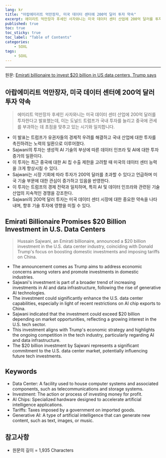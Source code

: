 ```yaml
---
lang: kr
title: "아랍에미리트 억만장자, 미국 데이터 센터에 200억 달러 투자 약속"
excerpt: 에미리트 억만장자 후세인 사자와니는 미국 데이터 센터 산업에 200억 달러를 투자한다고 발표했는데, 이는 도널드 트럼프가 국내 투자를 늘리고 중국에 관세를 부과하는 데 초점을 맞추고 있는 시기와 일치합니다.
published: true
toc: true
toc_sticky: true
toc_label: "Table of Contents"
categories:
    - SOXL
tags:
    - SOXL
---
```


---

  원문: [Emirati billionaire to invest $20 billion in US data centers, Trump says](https://www.investing.com/news/stock-market-news/trump-announces-20-billion-investment-in-us-data-centers-3800984)

## 아랍에미리트 억만장자, 미국 데이터 센터에 200억 달러 투자 약속

> 에미리트 억만장자 후세인 사자와니는 미국 데이터 센터 산업에 200억 달러를 투자한다고 발표했는데, 이는 도널드 트럼프가 국내 투자를 늘리고 중국에 관세를 부과하는 데 초점을 맞추고 있는 시기와 일치합니다.


- 이 발표는 트럼프가 유권자들의 경제적 우려를 해결하고 국내 산업에 대한 투자를 촉진하려는 노력의 일환으로 이루어졌다.
- Sajwani의 투자는 생성적 AI 기술의 부상에 따른 데이터 인프라 및 AI에 대한 투자 증가의 일환이다.
- 이 투자는 최근 중국에 대한 AI 칩 수출 제한을 고려할 때 미국의 데이터 센터 능력을 크게 향상시킬 수 있다.
- Sajwani는 시장 기회에 따라 투자가 200억 달러를 초과할 수 있다고 언급하며 미국 기술 부문에 대한 관심이 증가하고 있음을 반영한다.
- 이 투자는 트럼프의 경제 전략과 일치하며, 특히 AI 및 데이터 인프라와 관련된 기술 산업의 지속적인 경쟁을 강조한다.
- Sajwani의 200억 달러 투자는 미국 데이터 센터 시장에 대한 중요한 약속을 나타내며, 향후 기술 투자에 영향을 미칠 수 있다.

## Emirati Billionaire Promises $20 Billion Investment in U.S. Data Centers

> Hussain Sajwani, an Emirati billionaire, announced a $20 billion investment in the U.S. data center industry, coinciding with Donald Trump's focus on boosting domestic investments and imposing tariffs on China.


- The announcement comes as Trump aims to address economic concerns among voters and promote investments in domestic industries.
- Sajwani's investment is part of a broader trend of increasing investments in AI and data infrastructure, following the rise of generative AI technologies.
- The investment could significantly enhance the U.S. data center capabilities, especially in light of recent restrictions on AI chip exports to China.
- Sajwani indicated that the investment could exceed $20 billion depending on market opportunities, reflecting a growing interest in the U.S. tech sector.
- This investment aligns with Trump's economic strategy and highlights the ongoing competition in the tech industry, particularly regarding AI and data infrastructure.
- The $20 billion investment by Sajwani represents a significant commitment to the U.S. data center market, potentially influencing future tech investments.

## Keywords

- Data Center: A facility used to house computer systems and associated components, such as telecommunications and storage systems.
- Investment: The action or process of investing money for profit.
- AI Chips: Specialized hardware designed to accelerate artificial intelligence applications.
- Tariffs: Taxes imposed by a government on imported goods.
- Generative AI: A type of artificial intelligence that can generate new content, such as text, images, or music.

## 참고사항

- 원문의 길이 = 1,935 Characters

